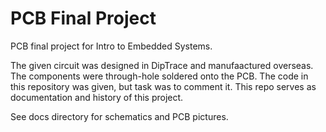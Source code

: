 # PCB Final Project

PCB final project for Intro to Embedded Systems.

The given circuit was designed in DipTrace and manufaactured overseas. The components were through-hole soldered onto the PCB. The code in this repository was given, but task was to comment it. This repo serves as documentation and history of this project.

See docs directory for schematics and PCB pictures.
